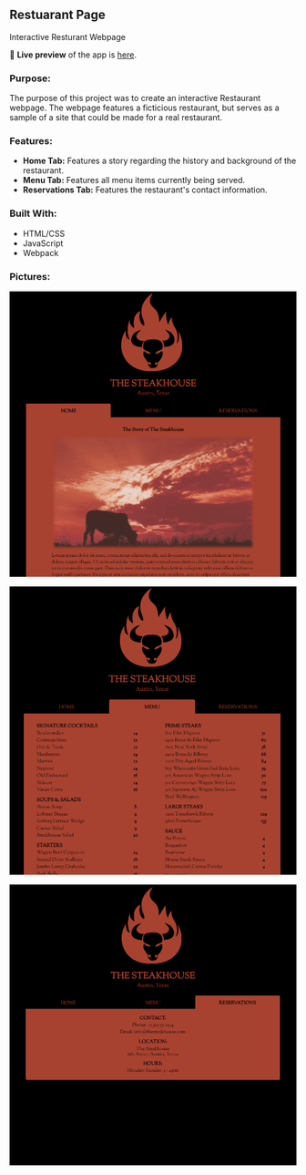 ## Restuarant Page
Interactive Resturant Webpage

🔗 **Live preview** of the app is [here](https://j-haze.github.io//restaurant-page/).

### Purpose: ###
The purpose of this project was to create an interactive Restaurant webpage. The webpage features a ficticious restaurant, but serves as a sample of a site that could be made for a real restaurant. 

### Features: ###

* **Home Tab:** Features a story regarding the history and background of the restaurant.
* **Menu Tab:** Features all menu items currently being served.
* **Reservations Tab:** Features the restaurant's contact information.

### Built With: ###

* HTML/CSS
* JavaScript
* Webpack

### Pictures: ###

![Image of App1](./images/ReadMe1.png)

![Image of App2](./images/ReadMe2.png)

![Image of App3](./images/ReadMe3.png)
